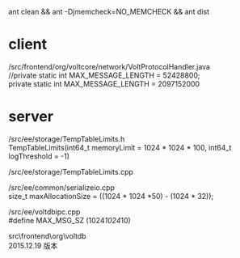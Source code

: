 ant clean && ant -Djmemcheck=NO_MEMCHECK && ant dist  

client
===
/src/frontend/org/voltcore/network/VoltProtocolHandler.java  
//private static int MAX_MESSAGE_LENGTH = 52428800;  
private static int MAX_MESSAGE_LENGTH = 2097152000

server
===
/src/ee/storage/TempTableLimits.h  
TempTableLimits(int64_t memoryLimit = 1024 * 1024 * 100, int64_t logThreshold = -1)  

/src/ee/storage/TempTableLimits.cpp  

/src/ee/common/serializeio.cpp  
size_t maxAllocationSize = ((1024 * 1024 *50) - (1024 * 32));

/src/ee/voltdbipc.cpp  
#define MAX_MSG_SZ (1024*1024*10)  

src\frontend\org\voltdb  
2015.12.19 版本




